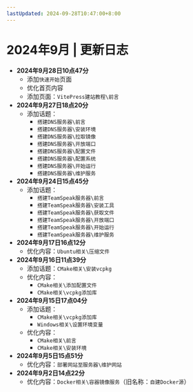 ```yaml
---
lastUpdated: 2024-09-28T10:47:00+8:00
---
```


# 2024年9月 | 更新日志

- **2024年9月28日10点47分**
  - 添加`快速开始`页面
  - 优化首页内容
  - 添加页面：`VitePress建站教程\前言`
- **2024年9月27日18点20分**
  - 添加话题：
    - `搭建DNS服务器\前言`
    - `搭建DNS服务器\安装环境`
    - `搭建DNS服务器\拉取镜像`
    - `搭建DNS服务器\开放端口`
    - `搭建DNS服务器\配置文件`
    - `搭建DNS服务器\配置系统`
    - `搭建DNS服务器\开始运行`
    - `搭建DNS服务器\维护服务`
- **2024年9月24日15点45分**
  - 添加话题：
    - `搭建TeamSpeak服务器\前言`
    - `搭建TeamSpeak服务器\安装工具`
    - `搭建TeamSpeak服务器\获取文件`
    - `搭建TeamSpeak服务器\开放端口`
    - `搭建TeamSpeak服务器\开始运行`
    - `搭建TeamSpeak服务器\维护服务`
- **2024年9月17日16点12分**
  - 优化内容：`Ubuntu相关\压缩文件`
- **2024年9月16日11点39分**
  - 添加话题：`CMake相关\安装vcpkg`
  - 优化内容：
    - `CMake相关\添加配置文件`
    - `CMake相关\vcpkg添加库`
- **2024年9月15日17点04分**
  - 添加话题：
    - `CMake相关\vcpkg添加库`
    - `Windows相关\设置环境变量`
  - 优化内容：
    - `CMake相关\前言`
    - `CMake相关\安装环境`
- **2024年9月5日15点51分**
  - 优化内容：`部署网站至服务器\维护网站`
- **2024年9月2日14点22分**
  - 优化内容：`Docker相关\容器镜像服务`（旧名称：`自建Docker源`）
